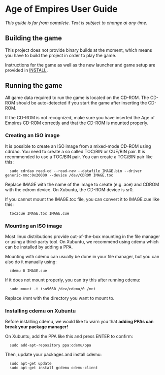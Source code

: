 # Age of Empires User Guide

*This guide is far from complete. Text is subject to change at any time.*

## Building the game

This project does not provide binary builds at the moment, which means you have
to build the project in order to play the game.

Instructions for the game as well as the new launcher and game setup are
provided in [INSTALL](../INSTALL).

## Running the game

All game data required to run the game is located on the CD-ROM. The CD-ROM
should be auto-detected if you start the game after inserting the CD-ROM.

If the CD-ROM is not recognized, make sure you have inserted the Age of Empires
CD-ROM correctly and that the CD-ROM is mounted properly.

### Creating an ISO image

It is possible to create an ISO image from a mixed-mode CD-ROM using cdrdao. You
need to create a so called TOC/BIN or CUE/BIN pair. It is recommended to use a
TOC/BIN pair. You can create a TOC/BIN pair like this:
```
  sudo cdrdao read-cd --read-raw --datafile IMAGE.bin --driver generic-mmc:0x20000 --device /dev/CDROM IMAGE.toc
```
Replace IMAGE with the name of the image to create (e.g. aoe) and CDROM with the
cdrom device. On Xubuntu, the CD-ROM device is sr0.

If you cannot mount the IMAGE.toc file, you can convert it to IMAGE.cue like
this:
```
  toc2cue IMAGE.toc IMAGE.cue
```

### Mounting an ISO image

Most linux distributions provide out-of-the-box mounting in the file manager or
using a third-party tool. On Xubuntu, we recommend using cdemu which can be
installed by adding a PPA.

Mounting with cdemu can usually be done in your file manager, but you can also
do it manually using:
```
  cdemu 0 IMAGE.cue
```

If it does not mount properly, you can try this after running cdemu:
```
  sudo mount -t iso9660 /dev/cdemu/0 /mnt
```

Replace /mnt with the directory you want to mount to.

### Installing cdemu on Xubuntu

Before installing cdemu, we would like to warn you that **adding PPAs can break
your package manager!**

On Xubuntu, add the PPA like this and press ENTER to confirm:
```
  sudo add-apt-repository ppa:cdemu/ppa
```
Then, update your packages and install cdemu:
```
  sudo apt-get update
  sudo apt-get install gcdemu cdemu-client
```
